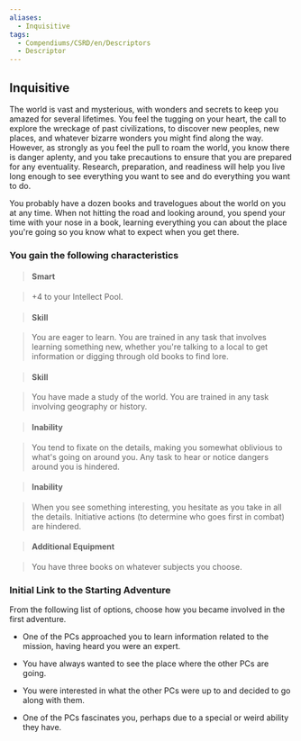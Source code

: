 ```yaml
---
aliases:
  - Inquisitive
tags:
  - Compendiums/CSRD/en/Descriptors
  - Descriptor
---
```

  
## Inquisitive    
The world is vast and mysterious, with wonders and secrets to keep you amazed for several lifetimes. You feel the tugging on your heart, the call to explore the wreckage of past civilizations, to discover new peoples, new places, and whatever bizarre wonders you might find along the way. However, as strongly as you feel the pull to roam the world, you know there is danger aplenty, and you take precautions to ensure that you are prepared for any eventuality. Research, preparation, and readiness will help you live long enough to see everything you want to see and do everything you want to do.  
You probably have a dozen books and travelogues about the world on you at any time. When not hitting the road and looking around, you spend your time with your nose in a book, learning everything you can about the place you're going so you know what to expect when you get there.  
### You gain the following characteristics    
> #### Smart  
> +4 to your Intellect Pool.    
  
> #### Skill  
> You are eager to learn. You are trained in any task that involves learning something new, whether you're talking to a local to get information or digging through old books to find lore.    
  
> #### Skill  
> You have made a study of the world. You are trained in any task involving geography or history.    
  
> #### Inability  
> You tend to fixate on the details, making you somewhat oblivious to what's going on around you. Any task to hear or notice dangers around you is hindered.    
  
> #### Inability  
> When you see something interesting, you hesitate as you take in all the details. Initiative actions (to determine who goes first in combat) are hindered.    
  
> #### Additional Equipment  
> You have three books on whatever subjects you choose.    
  
### Initial Link to the Starting Adventure    
From the following list of options, choose how you became involved in the first adventure.    
- One of the PCs approached you to learn information related to the mission, having heard you were an expert.    
- You have always wanted to see the place where the other PCs are going.    
- You were interested in what the other PCs were up to and decided to go along with them.    
- One of the PCs fascinates you, perhaps due to a special or weird ability they have.  